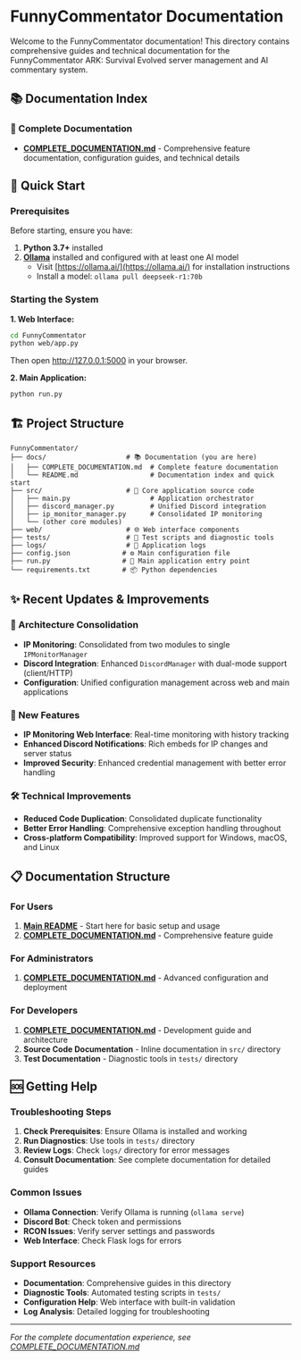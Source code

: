 # FunnyCommentator Documentation

Welcome to the FunnyCommentator documentation! This directory contains comprehensive guides and technical documentation for the FunnyCommentator ARK: Survival Evolved server management and AI commentary system.

## 📚 Documentation Index

### 📖 Complete Documentation
- **[COMPLETE_DOCUMENTATION.md](COMPLETE_DOCUMENTATION.md)** - Comprehensive feature documentation, configuration guides, and technical details

## 🚀 Quick Start

### Prerequisites
Before starting, ensure you have:
1. **Python 3.7+** installed
2. **[Ollama](https://ollama.ai/)** installed and configured with at least one AI model
   - Visit [https://ollama.ai/](https://ollama.ai/) for installation instructions
   - Install a model: `ollama pull deepseek-r1:70b`

### Starting the System

**1. Web Interface:**
```bash
cd FunnyCommentator
python web/app.py
```
Then open http://127.0.0.1:5000 in your browser.

**2. Main Application:**
```bash
python run.py
```

## 🏗️ Project Structure

```
FunnyCommentator/
├── docs/                    # 📚 Documentation (you are here)
│   ├── COMPLETE_DOCUMENTATION.md  # Complete feature documentation
│   └── README.md                  # Documentation index and quick start
├── src/                     # 🔧 Core application source code
│   ├── main.py                    # Application orchestrator
│   ├── discord_manager.py         # Unified Discord integration
│   ├── ip_monitor_manager.py      # Consolidated IP monitoring
│   └── (other core modules)
├── web/                     # 🌐 Web interface components
├── tests/                   # 🧪 Test scripts and diagnostic tools
├── logs/                    # 📝 Application logs
├── config.json             # ⚙️ Main configuration file
├── run.py                  # 🚀 Main application entry point
└── requirements.txt        # 📦 Python dependencies
```

## ✨ Recent Updates & Improvements

### 🔄 Architecture Consolidation
- **IP Monitoring**: Consolidated from two modules to single `IPMonitorManager`
- **Discord Integration**: Enhanced `DiscordManager` with dual-mode support (client/HTTP)
- **Configuration**: Unified configuration management across web and main applications

### 🚀 New Features
- **IP Monitoring Web Interface**: Real-time monitoring with history tracking
- **Enhanced Discord Notifications**: Rich embeds for IP changes and server status
- **Improved Security**: Enhanced credential management with better error handling

### 🛠️ Technical Improvements
- **Reduced Code Duplication**: Consolidated duplicate functionality
- **Better Error Handling**: Comprehensive exception handling throughout
- **Cross-platform Compatibility**: Improved support for Windows, macOS, and Linux

## 📋 Documentation Structure

### For Users
1. **[Main README](../README.md)** - Start here for basic setup and usage
2. **[COMPLETE_DOCUMENTATION.md](COMPLETE_DOCUMENTATION.md)** - Comprehensive feature guide

### For Administrators
1. **[COMPLETE_DOCUMENTATION.md](COMPLETE_DOCUMENTATION.md)** - Advanced configuration and deployment

### For Developers
1. **[COMPLETE_DOCUMENTATION.md](COMPLETE_DOCUMENTATION.md)** - Development guide and architecture
2. **Source Code Documentation** - Inline documentation in `src/` directory
3. **Test Documentation** - Diagnostic tools in `tests/` directory

## 🆘 Getting Help

### Troubleshooting Steps
1. **Check Prerequisites**: Ensure Ollama is installed and working
2. **Run Diagnostics**: Use tools in `tests/` directory
3. **Review Logs**: Check `logs/` directory for error messages
4. **Consult Documentation**: See complete documentation for detailed guides

### Common Issues
- **Ollama Connection**: Verify Ollama is running (`ollama serve`)
- **Discord Bot**: Check token and permissions
- **RCON Issues**: Verify server settings and passwords
- **Web Interface**: Check Flask logs for errors

### Support Resources
- **Documentation**: Comprehensive guides in this directory
- **Diagnostic Tools**: Automated testing scripts in `tests/`
- **Configuration Help**: Web interface with built-in validation
- **Log Analysis**: Detailed logging for troubleshooting

---

*For the complete documentation experience, see [COMPLETE_DOCUMENTATION.md](COMPLETE_DOCUMENTATION.md)*
